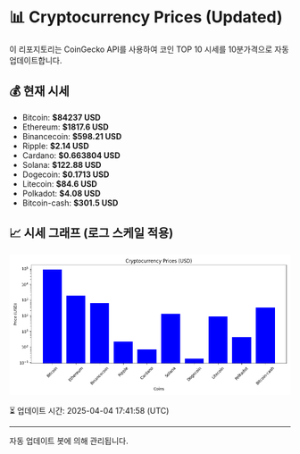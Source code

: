 
# 📊 Cryptocurrency Prices (Updated)

이 리포지토리는 CoinGecko API를 사용하여 코인 TOP 10 시세를 10분가격으로 자동 업데이트합니다.

## 💰 현재 시세
- Bitcoin: **$84237 USD**
- Ethereum: **$1817.6 USD**
- Binancecoin: **$598.21 USD**
- Ripple: **$2.14 USD**
- Cardano: **$0.663804 USD**
- Solana: **$122.88 USD**
- Dogecoin: **$0.1713 USD**
- Litecoin: **$84.6 USD**
- Polkadot: **$4.08 USD**
- Bitcoin-cash: **$301.5 USD**

## 📈 시세 그래프 (로그 스케일 적용)
![Crypto Prices](crypto_prices.png)

⏳ 업데이트 시간: 2025-04-04 17:41:58 (UTC)

---
자동 업데이트 봇에 의해 관리됩니다.
